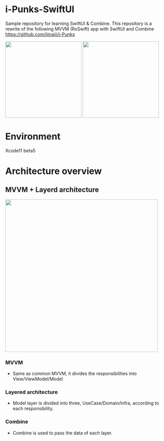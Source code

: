 # i-Punks-SwiftUI

Sample repository for learning SwiftUI & Combine.
This repository is a rewrite of the following MVVM (RxSwift) app with SwiftUI and Combine
https://github.com/iiinaiii/i-Punks

<img src="https://user-images.githubusercontent.com/16633277/62879028-37619780-bd65-11e9-893e-800fdf45772d.png" width="240px">     <img src="https://user-images.githubusercontent.com/16633277/62879082-5102df00-bd65-11e9-8dcf-b7c3c68767d0.png" width="240px">

# Environment
Xcode11 beta5

# Architecture overview
## MVVM + Layerd architecture 
<img src="https://user-images.githubusercontent.com/16633277/62879948-3467a680-bd67-11e9-8253-e6716a2d9777.png" width="480px">

### MVVM
* Same as common MVVM, it divides the responsibilities into View/ViewModel/Model

### Layered architecture
* Model layer is divided into three, UseCase/Domain/Infra, according to each responsibility.

### Combine
* Combine is used to pass the data of each layer.
